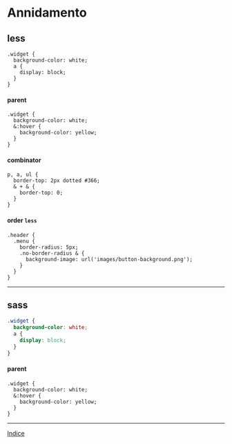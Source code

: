 # Annidamento

## less

```less
.widget {
  background-color: white;
  a {
    display: block;
  }
}
```

#### parent

```less
.widget {
  background-color: white;
  &:hover {
    background-color: yellow;
  }
}
```

#### combinator

```less
p, a, ul {
  border-top: 2px dotted #366;
  & + & {
    border-top: 0;
  }
}
```

#### order `less`

```less
.header {
  .menu {
    border-radius: 5px;
    .no-border-radius & {
      background-image: url('images/button-background.png');
    }
  }
}
```

----

## sass

```scss
.widget {
  background-color: white;
  a {
    display: block;
  }
}
```

#### parent

```less
.widget {
  background-color: white;
  &:hover {
    background-color: yellow;
  }
}
```
---

[Indice](README.md#lezioni)
